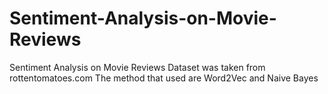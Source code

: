 # Sentiment-Analysis-on-Movie-Reviews
Sentiment Analysis on Movie Reviews
Dataset was taken from rottentomatoes.com
The method that used are Word2Vec and Naive Bayes
